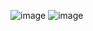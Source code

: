 ![image](https://user-images.githubusercontent.com/37383368/138017986-d01c6e7f-80cc-43e6-8a3a-786e9b687c0f.png)
![image](https://user-images.githubusercontent.com/37383368/138017943-f8ce1ec6-bfc7-497a-8ac4-c70e67de8ebf.png)

